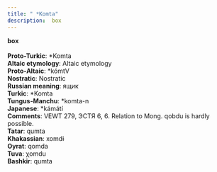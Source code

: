 ```yaml
---
title: " *Komta"
description:  box
---
```

<strong> box</strong><br><br>
<strong>Proto-Turkic</strong>:  *Komta<br>
<strong>Altaic etymology</strong>:  Altaic etymology<br>
<strong> Proto-Altaic</strong>:  *kómtV<br>
<strong>Nostratic</strong>:  Nostratic<br>
<strong>Russian meaning</strong>:  ящик<br>
<strong>Turkic</strong>:  *Komta<br>
<strong>Tungus-Manchu</strong>:  *komta-n<br>
<strong>Japanese</strong>:  *kámátí<br>
<strong>Comments</strong>:  VEWT 279, ЭСТЯ 6, 6. Relation to Mong. qobdu is hardly possible.<br>
<strong>Tatar</strong>:  qumta<br>
<strong>Khakassian</strong>:  xomdɨ<br>
<strong>Oyrat</strong>:  qomda<br>
<strong>Tuva</strong>:  χomdu<br>
<strong>Bashkir</strong>:  qumta<br>


